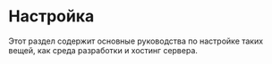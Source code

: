  # Настройка

Этот раздел содержит основные руководства по настройке таких вещей, как среда разработки и хостинг сервера.